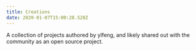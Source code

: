 ```yaml
---
title: Creations
date: 2020-01-07T15:00:28.528Z
---
```


A collection of projects authored by ylfeng, and likely shared out with the community as an open source project.
